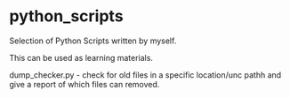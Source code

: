 python_scripts
==============
Selection of Python Scripts written by myself.

This can be used as learning materials.

dump_checker.py - check for old files in a specific location/unc pathh and give a report of which files can removed.
